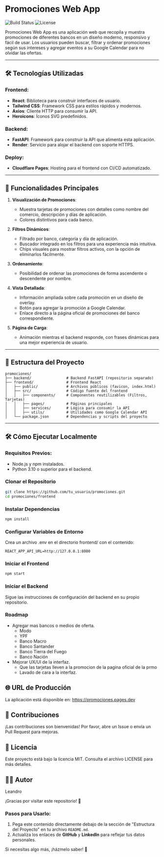 # Promociones Web App

![Build Status](https://img.shields.io/badge/build-passing-brightgreen)
![License](https://img.shields.io/badge/license-MIT-blue)

Promociones Web App es una aplicación web que recopila y muestra promociones de diferentes bancos en un diseño moderno, responsivo y fácil de usar. Los usuarios pueden buscar, filtrar y ordenar promociones según sus intereses y agregar eventos a su Google Calendar para no olvidar las ofertas.

---

## 🛠️ Tecnologías Utilizadas

### Frontend:
- **React**: Biblioteca para construir interfaces de usuario.
- **Tailwind CSS**: Framework CSS para estilos rápidos y modernos.
- **Axios**: Cliente HTTP para consumir la API.
- **Heroicons**: Íconos SVG predefinidos.

### Backend:
- **FastAPI**: Framework para construir la API que alimenta esta aplicación.
- **Render**: Servicio para alojar el backend con soporte HTTPS.

### Deploy:
- **Cloudflare Pages**: Hosting para el frontend con CI/CD automatizado.

---

## 🚀 Funcionalidades Principales

1. **Visualización de Promociones**:
   - Muestra tarjetas de promociones con detalles como nombre del comercio, descripción y días de aplicación.
   - Colores distintivos para cada banco.

2. **Filtros Dinámicos**:
   - Filtrado por banco, categoría y día de aplicación.
   - Buscador integrado en los filtros para una experiencia más intuitiva.
   - Chips visuales para mostrar filtros activos, con la opción de eliminarlos fácilmente.

3. **Ordenamiento**:
   - Posibilidad de ordenar las promociones de forma ascendente o descendente por nombre.

4. **Vista Detallada**:
   - Información ampliada sobre cada promoción en un diseño de overlay.
   - Botón para agregar la promoción a Google Calendar.
   - Enlace directo a la página oficial de promociones del banco correspondiente.

5. **Página de Carga**:
   - Animación mientras el backend responde, con frases dinámicas para una mejor experiencia de usuario.

---

## 📂 Estructura del Proyecto

```plaintext
promociones/
├── backend/                # Backend FastAPI (repositorio separado)
├── frontend/               # Frontend React
│   ├── public/             # Archivos públicos (favicon, index.html)
│   ├── src/                # Código fuente del frontend
│   │   ├── components/     # Componentes reutilizables (Filtros, Tarjetas)
│   │   ├── pages/          # Páginas principales
│   │   ├── services/       # Lógica para consumir la API
│   │   ├── utils/          # Utilidades como Google Calendar API
│   └── package.json        # Dependencias y scripts del proyecto
```


---

## 🛠️ Cómo Ejecutar Localmente

### Requisitos Previos:
- Node.js y npm instalados.
- Python 3.10 o superior para el backend.

### Clonar el Repositorio
```bash
git clone https://github.com/tu_usuario/promociones.git
cd promociones/frontend
```

### Instalar Dependencias
```bash
npm install
```

### Configurar Variables de Entorno
Crea un archivo .env en el directorio frontend/ con el contenido:
```plaintext
REACT_APP_API_URL=http://127.0.0.1:8000
```

### Iniciar el Frontend
```bash
npm start
```
### Iniciar el Backend
Sigue las instrucciones de configuración del backend en su propio repositorio.

### Roadmap
- Agregar mas bancos o medios de oferta.
   - Modo
   - YPF
   - Banco Macro
   - Banco Santander
   - Banco Tierra del Fuego
   - Banco Nación
- Mejorar UX/UI de la interfaz.
   - Que las tarjetas lleven a la promocion de la pagina oficial de la prmo
   - Lavado de cara a la interfaz.

## 🌐 URL de Producción
La aplicación está disponible en:
https://promociones.pages.dev

## 🤝 Contribuciones
¡Las contribuciones son bienvenidas! Por favor, abre un Issue o envía un Pull Request para mejoras.

## 📝 Licencia
Este proyecto está bajo la licencia MIT. Consulta el archivo LICENSE para más detalles.

## 👨‍💻 Autor
Leandro


¡Gracias por visitar este repositorio! 🌟


### **Pasos para Usarlo**:
1. Pega este contenido directamente debajo de la sección de "Estructura del Proyecto" en tu archivo `README.md`.
2. Actualiza los enlaces de **GitHub** y **LinkedIn** para reflejar tus datos personales.

Si necesitas algo más, ¡házmelo saber! 🚀
